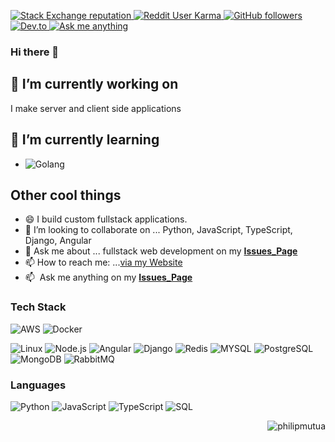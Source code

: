 <p align="left">
  <a href="https://stackoverflow.com/users/8342189/philip-mutua">
    <img alt="Stack Exchange reputation" src="https://stackoverflow-badge.vercel.app/?userID=8342189">
  </a>
  <a href="https://reddit.com/u/pmutua">
    <img alt="Reddit User Karma" src="https://img.shields.io/reddit/user-karma/combined/pmutua?label=karma&logo=reddit">
  </a>
  <a href="https://github.com/pmutua?tab=followers">
    <img alt="GitHub followers" src="https://img.shields.io/github/followers/pmutua?color=green&logo=github">
  </a>
    <a href="https://dev.to/pmutua">
    <img alt="Dev.to" src="https://img.shields.io/badge/dev.to-0A0A0A?style=for-the-badge&logo=dev.to&logoColor=white">
  </a>
    </a>
    <a href="https://github.com/pmutua/pmutua/issues?q=is%3Aissue+is%3Aopen+sort%3Aupdated-desc">
    <img alt="Ask me anything" src="https://img.shields.io/badge/Ask%20me-anything-1abc9c.svg">
  </a>
</p>

### Hi there 👋

## 🔭 I’m currently working on

I make server and client side applications 
<!-- + sometimes make web dev videos. -->

<!-- Check them out on [my videos page](#) or visit my [YouTube Channel](#) -->
  
<!-- 😄 Don't forget to subscribe of leave a like on that video that made you happy. -->

<!-- If like what I do, don't hesitate to [buy me a coffee](https://www.buymeacoffee.com/pmutua) or [via PayPal](https://paypal.me/#) -->

## 🌱 I’m currently learning

- ![Golang](https://img.shields.io/badge/-Go-000?&logo=Go)

## Other cool things

- 😄 I build custom fullstack applications.
- 👯 I’m looking to collaborate on ... Python, JavaScript, TypeScript, Django, Angular
- 💬 Ask me about ... fullstack web development on my **[Issues_Page]**
- 📫 How to reach me: ...[via my Website](https://pmutua.github.io)
- :mailbox: &nbsp;Ask me anything on my **[Issues_Page]**

### Tech Stack

![AWS](https://img.shields.io/badge/-AWS-000?&logo=Amazon-AWS&logoColor=F90)
![Docker](https://img.shields.io/badge/-Docker-000?&logo=Docker)
<!-- ![Kubernetes](https://img.shields.io/badge/-Kubernetes-000?&logo=Kubernetes) -->
![Linux](https://img.shields.io/badge/-Linux-000?&logo=Linux)
![Node.js](https://img.shields.io/badge/-Node.js-000?&logo=node.js)
![Angular](https://img.shields.io/badge/-Angular-000?&logo=Angular)
![Django](https://img.shields.io/badge/-Django-000?&logo=Django)
![Redis](https://img.shields.io/badge/-Redis-000?&logo=Redis)
![MYSQL](https://img.shields.io/badge/-MYSQL-000?&logo=MYSQL)
![PostgreSQL](https://img.shields.io/badge/-PostgreSQL-000?&logo=PostgreSQL)
![MongoDB](https://img.shields.io/badge/-MongoDB-000?&logo=MongoDB)
![RabbitMQ](https://img.shields.io/badge/-RabbitMQ-000?&logo=RabbitMQ)

### Languages

![Python](https://img.shields.io/badge/-Python-000?&logo=Python)
![JavaScript](https://img.shields.io/badge/-JavaScript-000?&logo=JavaScript)
![TypeScript](https://img.shields.io/badge/-TypeScript-000?&logo=TypeScript)
![SQL](https://img.shields.io/badge/-SQL-000?&logo=MySQL)

<a href="#philipmutua-title">
  <img src="https://github-readme-stats.vercel.app/api?username=pmutua&show_icons=true&count_private=true&include_all_commits=true" alt="philipmutua" align="right" />
</a>

[Nouveta]: https://github.com/NouvetaLimited "Nouveta Github Home"
[Issues_Page]: https://github.com/pmutua/pmutua/issues "pmutua/issues"
[Linkedin]: https://www.linkedin.com/in/pmutua "Philip Mutua LinkedIn"
